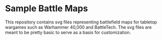 # Sample Battle Maps

This repository contains svg files representing battlefield maps for tabletop wargames such as Warhammer 40,000 and BattleTech. The svg files are meant to be pretty basic to serve as a basis for customization. 
